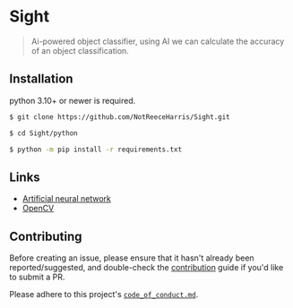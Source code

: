 
# Sight

> Ai-powered object classifier, using AI we can calculate the accuracy of an object classification.


## Installation

python 3.10+ or newer is required.

```bash
$ git clone https://github.com/NotReeceHarris/Sight.git

$ cd Sight/python 

$ python -m pip install -r requirements.txt
```

## Links

- [Artificial neural network](https://en.wikipedia.org/wiki/Artificial_neural_network)
- [OpenCV](https://opencv.org/)

## Contributing
Before creating an issue, please ensure that it hasn't already been reported/suggested, and double-check the [contribution](https://github.com/NotReeceHarris/Sight/blob/main/contribution.md) guide if you'd like to submit a PR.

Please adhere to this project's [`code_of_conduct.md`](https://github.com/NotReeceHarris/Sight/blob/main/CODE_OF_CONDUCT.md).
